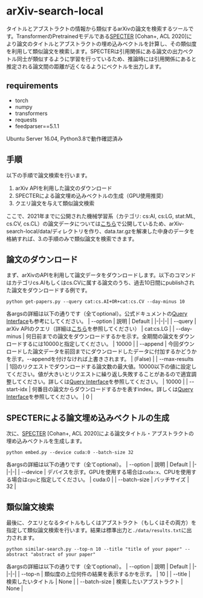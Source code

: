 # arXiv-search-local
タイトルとアブストラクトの情報から類似するarXivの論文を検索するツールです。TransformerのPretrainedモデルである[SPECTER](https://arxiv.org/abs/2004.07180) [Cohan+, ACL 2020]により論文のタイトルとアブストラクトの埋め込みベクトルを計算し、その類似度を利用して類似論文を検索します。SPECTERは引用関係にある論文の出力ベクトル同士が類似するように学習を行っているため、推論時には引用関係にあると推定される論文間の距離が近くなるようにベクトルを出力します。


## requirements
- torch
- numpy 
- transformers
- requests
- feedparser==5.1.1

Ubuntu Server 16.04, Python3.8で動作確認済み


## 手順
以下の手順で論文検索を行います。
1. arXiv APIを利用した論文のダウンロード
2. SPECTERによる論文埋め込みベクトルの生成（GPU使用推奨）
3. クエリ論文を与えて類似論文検索

ここで、2021年までに公開された機械学習系（カテゴリ: cs:AI, cs:LG, stat:ML, cs.CV, cs.CL）の論文データについては[こちら](https://drive.google.com/drive/folders/18TD8I6T8sTLtjngR1mIc7PVafb3sOkmA?usp=sharing)で公開しているため、arXiv-search-local/data/ディレクトリを作り、data.tar.gzを解凍した中身のデータを格納すれば、3.の手順のみで類似論文を検索できます。

## 論文のダウンロード
まず、arXivのAPIを利用して論文データをダウンロードします。以下のコマンドはカテゴリcs.AIもしくはcs.CVに属する論文のうち、過去10日間にpublishされた論文をダウンロードする例です。
```
python get-papers.py --query cat:cs.AI+OR+cat:cs.CV --day-minus 10
```
各argsの詳細は以下の通りです（全てoptional）。公式ドキュメントの[Query Interface](https://arxiv.org/help/api/user-manual#_query_interface)も参考にしてください。
|  --option  | 説明 | Default |
|-|-|-|
| --query | arXiv APIのクエリ（詳細は[こちら](https://arxiv.org/help/api/user-manual#query_details)を参照してください） | cat:cs.LG |
| --day-minus | 何日前までの論文をダウンロードするかを示す。全期間の論文をダウンロードするには10000と指定してください。 | 10000 |
| --append | 今回ダウンロードした論文データを前回までにダウンロードしたデータに付加するかどうかを示す。--appendを付けなければ上書きされます。 | (False) |
| --max-results | 1回のリクエストでダウンロードする論文数の最大値。10000以下の値に設定してください。値が大きいとリクエストに繰り返し失敗することがあるので適宜調整してください。詳しくは[Query Interface](https://arxiv.org/help/api/user-manual#_query_interface)を参照してください。 | 10000 |
| --start-idx | 何番目の論文からダウンロードするかを表すindex。詳しくは[Query Interface](https://arxiv.org/help/api/user-manual#_query_interface)を参照してください。 | 0 |


## SPECTERによる論文埋め込みベクトルの生成
次に、[SPECTER](https://arxiv.org/abs/2004.07180) [Cohan+, ACL 2020]による論文タイトル・アブストラクトの埋め込みベクトルを生成します。
```
python embed.py --device cuda:0 --batch-size 32
```
各argsの詳細は以下の通りです（全てoptional）。
|  --option  | 説明 | Default |
|-|-|-|
| --device | デバイスを示す。GPUを使用する場合は`cuda:x`、CPUを使用する場合は`cpu`と指定してください。 | cuda:0 |
| --batch-size | バッチサイズ | 32 |


## 類似論文検索
最後に、クエリとなるタイトルもしくはアブストラクト（もしくはその両方）を指定して類似論文検索を行います。結果は標準出力と`./data/results.txt`に出力されます。
```
python similar-search.py --top-n 10 --title "title of your paper" --abstract "abstract of your paper"
```
各argsの詳細は以下の通りです（全てoptional）。
|  --option  | 説明 | Default |
|-|-|-|
| --top-n | 類似度の上位何件の結果を表示するかを示す。 | 10 |
| --title | 検索したいタイトル | None |
| --batch-size | 検索したいアブストラクト | None |
